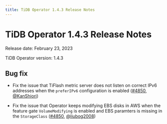 ```yaml
---
title: TiDB Operator 1.4.3 Release Notes
---
```


# TiDB Operator 1.4.3 Release Notes

Release date: February 23, 2023

TiDB Operator version: 1.4.3

## Bug fix

- Fix the issue that TiFlash metric server does not listen on correct IPv6 addresses when the `preferIPv6` configuration is enabled ([#4850](https://github.com/pingcap/tidb-operator/pull/4889), [@KanShiori](https://github.com/KanShiori))

- Fix the issue that Operator keeps modifying EBS disks in AWS when the feature gate `VolumeModifying` is enabled and EBS paramters is missing in the `StorageClass` ([#4850](https://github.com/pingcap/tidb-operator/pull/4892), [@liubog2008](https://github.com/liubog2008))